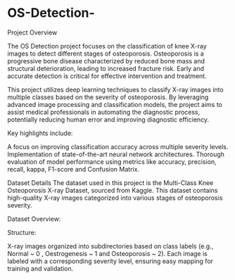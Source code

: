 # OS-Detection-

Project Overview

The OS Detection project focuses on the classification of knee X-ray images to detect different stages of osteoporosis. Osteoporosis is a progressive bone disease characterized by reduced bone mass and structural deterioration, leading to increased fracture risk. Early and accurate detection is critical for effective intervention and treatment.

This project utilizes deep learning techniques to classify X-ray images into multiple classes based on the severity of osteoporosis. By leveraging advanced image processing and classification models, the project aims to assist medical professionals in automating the diagnostic process, potentially reducing human error and improving diagnostic efficiency.

Key highlights include:

A focus on improving classification accuracy across multiple severity levels.
Implementation of state-of-the-art neural network architectures.
Thorough evaluation of model performance using metrics like accuracy, precision, recall, kappa, F1-score and Confusion Matrix.

Dataset Details
The dataset used in this project is the Multi-Class Knee Osteoporosis X-ray Dataset, sourced from Kaggle. This dataset contains high-quality X-ray images categorized into various stages of osteoporosis severity.

Dataset Overview:

Structure:

X-ray images organized into subdirectories based on class labels (e.g., Normal ~ 0 , Oestrogenesis ~ 1 and Osteoporosis ~ 2).
Each image is labeled with a corresponding severity level, ensuring easy mapping for training and validation.

